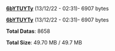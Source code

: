 [**6bYTUYTy**](/data/6bYTUYTy.txt) (13/12/22 - 02:31)- 6907 bytes

[**6bYTUYTy**](/data/6bYTUYTy.txt) (13/12/22 - 02:31)- 6907 bytes

**Total Datas**: 8658

**Total Size**: 49.70 MB / 49.7 MB